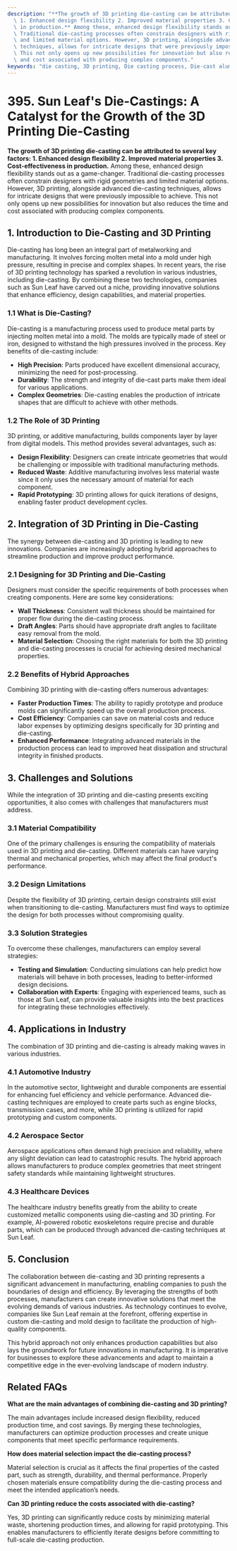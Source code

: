```yaml
---
description: "**The growth of 3D printing die-casting can be attributed to several key factors:\
  \ 1. Enhanced design flexibility 2. Improved material properties 3. Cost-effectiveness\
  \ in production.** Among these, enhanced design flexibility stands out as a game-changer.\
  \ Traditional die-casting processes often constrain designers with rigid geometries\
  \ and limited material options. However, 3D printing, alongside advanced die-casting\
  \ techniques, allows for intricate designs that were previously impossible to achieve.\
  \ This not only opens up new possibilities for innovation but also reduces the time\
  \ and cost associated with producing complex components."
keywords: "die casting, 3D printing, Die casting process, Die-cast aluminum"
---
```

# 395. Sun Leaf's Die-Castings: A Catalyst for the Growth of the 3D Printing Die-Casting

**The growth of 3D printing die-casting can be attributed to several key factors: 1. Enhanced design flexibility 2. Improved material properties 3. Cost-effectiveness in production.** Among these, enhanced design flexibility stands out as a game-changer. Traditional die-casting processes often constrain designers with rigid geometries and limited material options. However, 3D printing, alongside advanced die-casting techniques, allows for intricate designs that were previously impossible to achieve. This not only opens up new possibilities for innovation but also reduces the time and cost associated with producing complex components.

## **1. Introduction to Die-Casting and 3D Printing**

Die-casting has long been an integral part of metalworking and manufacturing. It involves forcing molten metal into a mold under high pressure, resulting in precise and complex shapes. In recent years, the rise of 3D printing technology has sparked a revolution in various industries, including die-casting. By combining these two technologies, companies such as Sun Leaf have carved out a niche, providing innovative solutions that enhance efficiency, design capabilities, and material properties.

### **1.1 What is Die-Casting?**

Die-casting is a manufacturing process used to produce metal parts by injecting molten metal into a mold. The molds are typically made of steel or iron, designed to withstand the high pressures involved in the process. Key benefits of die-casting include:

- **High Precision**: Parts produced have excellent dimensional accuracy, minimizing the need for post-processing.
- **Durability**: The strength and integrity of die-cast parts make them ideal for various applications.
- **Complex Geometries**: Die-casting enables the production of intricate shapes that are difficult to achieve with other methods.

### **1.2 The Role of 3D Printing**

3D printing, or additive manufacturing, builds components layer by layer from digital models. This method provides several advantages, such as:

- **Design Flexibility**: Designers can create intricate geometries that would be challenging or impossible with traditional manufacturing methods.
- **Reduced Waste**: Additive manufacturing involves less material waste since it only uses the necessary amount of material for each component.
- **Rapid Prototyping**: 3D printing allows for quick iterations of designs, enabling faster product development cycles.

## **2. Integration of 3D Printing in Die-Casting**

The synergy between die-casting and 3D printing is leading to new innovations. Companies are increasingly adopting hybrid approaches to streamline production and improve product performance.

### **2.1 Designing for 3D Printing and Die-Casting**

Designers must consider the specific requirements of both processes when creating components. Here are some key considerations:

- **Wall Thickness**: Consistent wall thickness should be maintained for proper flow during the die-casting process.
- **Draft Angles**: Parts should have appropriate draft angles to facilitate easy removal from the mold.
- **Material Selection**: Choosing the right materials for both the 3D printing and die-casting processes is crucial for achieving desired mechanical properties.

### **2.2 Benefits of Hybrid Approaches**

Combining 3D printing with die-casting offers numerous advantages:

- **Faster Production Times**: The ability to rapidly prototype and produce molds can significantly speed up the overall production process.
- **Cost Efficiency**: Companies can save on material costs and reduce labor expenses by optimizing designs specifically for 3D printing and die-casting.
- **Enhanced Performance**: Integrating advanced materials in the production process can lead to improved heat dissipation and structural integrity in finished products.

## **3. Challenges and Solutions**

While the integration of 3D printing and die-casting presents exciting opportunities, it also comes with challenges that manufacturers must address.

### **3.1 Material Compatibility**

One of the primary challenges is ensuring the compatibility of materials used in 3D printing and die-casting. Different materials can have varying thermal and mechanical properties, which may affect the final product's performance.

### **3.2 Design Limitations**

Despite the flexibility of 3D printing, certain design constraints still exist when transitioning to die-casting. Manufacturers must find ways to optimize the design for both processes without compromising quality.

### **3.3 Solution Strategies**

To overcome these challenges, manufacturers can employ several strategies:

- **Testing and Simulation**: Conducting simulations can help predict how materials will behave in both processes, leading to better-informed design decisions.
- **Collaboration with Experts**: Engaging with experienced teams, such as those at Sun Leaf, can provide valuable insights into the best practices for integrating these technologies effectively.

## **4. Applications in Industry**

The combination of 3D printing and die-casting is already making waves in various industries.

### **4.1 Automotive Industry**

In the automotive sector, lightweight and durable components are essential for enhancing fuel efficiency and vehicle performance. Advanced die-casting techniques are employed to create parts such as engine blocks, transmission cases, and more, while 3D printing is utilized for rapid prototyping and custom components.

### **4.2 Aerospace Sector**

Aerospace applications often demand high precision and reliability, where any slight deviation can lead to catastrophic results. The hybrid approach allows manufacturers to produce complex geometries that meet stringent safety standards while maintaining lightweight structures.

### **4.3 Healthcare Devices**

The healthcare industry benefits greatly from the ability to create customized metallic components using die-casting and 3D printing. For example, AI-powered robotic exoskeletons require precise and durable parts, which can be produced through advanced die-casting techniques at Sun Leaf.

## **5. Conclusion**

The collaboration between die-casting and 3D printing represents a significant advancement in manufacturing, enabling companies to push the boundaries of design and efficiency. By leveraging the strengths of both processes, manufacturers can create innovative solutions that meet the evolving demands of various industries. As technology continues to evolve, companies like Sun Leaf remain at the forefront, offering expertise in custom die-casting and mold design to facilitate the production of high-quality components.

This hybrid approach not only enhances production capabilities but also lays the groundwork for future innovations in manufacturing. It is imperative for businesses to explore these advancements and adapt to maintain a competitive edge in the ever-evolving landscape of modern industry.

## **Related FAQs**

**What are the main advantages of combining die-casting and 3D printing?**

The main advantages include increased design flexibility, reduced production time, and cost savings. By merging these technologies, manufacturers can optimize production processes and create unique components that meet specific performance requirements.

**How does material selection impact the die-casting process?**

Material selection is crucial as it affects the final properties of the casted part, such as strength, durability, and thermal performance. Properly chosen materials ensure compatibility during the die-casting process and meet the intended application’s needs.

**Can 3D printing reduce the costs associated with die-casting?**

Yes, 3D printing can significantly reduce costs by minimizing material waste, shortening production times, and allowing for rapid prototyping. This enables manufacturers to efficiently iterate designs before committing to full-scale die-casting production.

